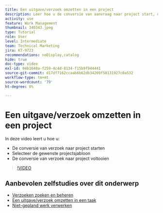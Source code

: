 ```yaml
---
title: Een uitgave/verzoek omzetten in een project
description: Leer hoe u de conversie van aanvraag naar project start, de juiste projectsjabloon selecteert en de conversie voltooit.
activity: use
feature: Work Management
thumbnail: 340343.jpeg
type: Tutorial
role: User
level: Intermediate
team: Technical Marketing
jira: KT-9723
recommendations: noDisplay,catalog
hide: true
doc-type: video
exl-id: 04b1640a-f259-4c4d-8134-f15b9f944441
source-git-commit: d17df7162ccaab6b62db34209f50131927c0a532
workflow-type: tm+mt
source-wordcount: '79'
ht-degree: 0%

---
```


# Een uitgave/verzoek omzetten in een project

In deze video leert u hoe u:

* De conversie van verzoek naar project starten
* Selecteer de gewenste projectsjabloon
* De conversie van verzoek naar project voltooien

>[!VIDEO](https://video.tv.adobe.com/v/340343/?quality=12&learn=on&enablevpops)


## Aanbevolen zelfstudies over dit onderwerp

* [Verzoeken zoeken en beheren](/help/manage-work/issues-requests/find-requests.md)
* [Een uitgave/verzoek omzetten in een taak](/help/manage-work/issues-requests/convert-issues-to-other-work-items.md)
* [Niet-gepland werk verwerken](/help/manage-work/issues-requests/handle-unplanned-work.md)
